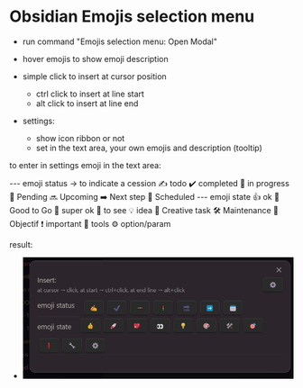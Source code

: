 # Obsidian Emojis selection menu

- run command "Emojis selection menu: Open Modal"
- hover emojis to show emoji description
- simple click to insert at cursor position
    - ctrl click to insert at line start
    - alt click to insert at line end

- settings: 
    - show icon ribbon or not
    - set in the text area, your own emojis and description (tooltip)

to enter in settings emoji in the text area:
  
--- emoji status → to indicate a cession
✍️ todo
✔️ completed
🚥 in progress
🚦 Pending
🔜 Upcoming
➡️ Next step
📅 Scheduled
--- emoji state
👍 ok
🚀 Good to Go
💖 super ok
👀 to see
💡 idea
🎨 Creative task
🛠️ Maintenance
🎯 Objectif
❗ important
🔧 tools
⚙️ option/param


result:

+ ![example](./ressources/ex%20menu.png)